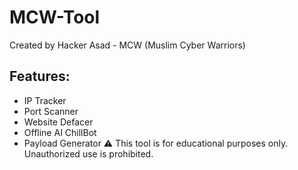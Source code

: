 # MCW-Tool
Created by Hacker Asad - MCW (Muslim Cyber Warriors)
## Features:
- IP Tracker
- Port Scanner
- Website Defacer
- Offline AI ChillBot
- Payload Generator
⚠️ This tool is for educational purposes only.
Unauthorized use is prohibited.
